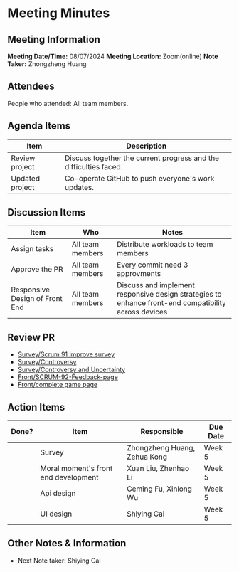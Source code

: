 # Meeting Minutes
## Meeting Information
**Meeting Date/Time:** 08/07/2024
**Meeting Location:** Zoom(online)
**Note Taker:**  Zhongzheng Huang

## Attendees
People who attended: All team members.

## Agenda Items

Item | Description
---- | ----
Review project | Discuss together the current progress and the difficulties faced.
Updated project | Co-operate GitHub to push everyone's work updates.

## Discussion Items
Item | Who | Notes 
---- | ---- | ---- 
Assign tasks | All team members | Distribute workloads to team members 
Approve the PR | All team members | Every commit need 3 approvments 
Responsive Design of Front End | All team members | Discuss and implement responsive design strategies to enhance front-end compatibility across devices

## Review PR
 - [Survey/Scrum 91 improve survey](https://github.com/24-S1-2-C-Moral-Decisions/moral-survey/pull/22)
 - [Survey/Controversy](https://github.com/24-S1-2-C-Moral-Decisions/moral-survey/pull/23)
 - [Survey/Controversy and Uncertainty](https://github.com/24-S1-2-C-Moral-Decisions/moral-survey/pull/24)
 - [Front/SCRUM-92-Feedback-page](https://github.com/24-S1-2-C-Moral-Decisions/moral-front-end/pull/15)
 - [Front/complete game page](https://github.com/24-S1-2-C-Moral-Decisions/moral-front-end/pull/10)


## Action Items
| Done? | Item                                                  | Responsible                 | Due Date   |
| ----- | ----------------------------------------------------- | --------------------------- | ---------- |
|       | Survey | Zhongzheng Huang, Zehua Kong | Week 5 |
|       | Moral moment's front end development | Xuan Liu, Zhenhao Li| Week 5 |
|       | Api design | Ceming Fu, Xinlong Wu | Week 5 |
|       | UI design | Shiying Cai | Week 5 |

## Other Notes & Information
- Next Note taker: Shiying Cai
